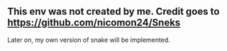 ## This env was not created by me. Credit goes to https://github.com/nicomon24/Sneks
Later on, my own version of snake will be implemented.
